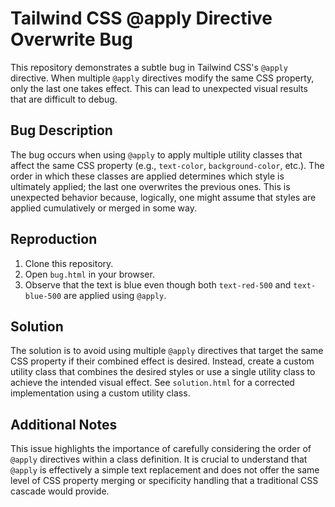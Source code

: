 # Tailwind CSS @apply Directive Overwrite Bug

This repository demonstrates a subtle bug in Tailwind CSS's `@apply` directive. When multiple `@apply` directives modify the same CSS property, only the last one takes effect. This can lead to unexpected visual results that are difficult to debug.

## Bug Description

The bug occurs when using `@apply` to apply multiple utility classes that affect the same CSS property (e.g., `text-color`, `background-color`, etc.).  The order in which these classes are applied determines which style is ultimately applied; the last one overwrites the previous ones. This is unexpected behavior because, logically, one might assume that styles are applied cumulatively or merged in some way.

## Reproduction

1. Clone this repository.
2. Open `bug.html` in your browser.
3. Observe that the text is blue even though both `text-red-500` and `text-blue-500` are applied using `@apply`.

## Solution

The solution is to avoid using multiple `@apply` directives that target the same CSS property if their combined effect is desired.  Instead, create a custom utility class that combines the desired styles or use a single utility class to achieve the intended visual effect. See `solution.html` for a corrected implementation using a custom utility class.

## Additional Notes

This issue highlights the importance of carefully considering the order of `@apply` directives within a class definition. It is crucial to understand that `@apply` is effectively a simple text replacement and does not offer the same level of CSS property merging or specificity handling that a traditional CSS cascade would provide.
